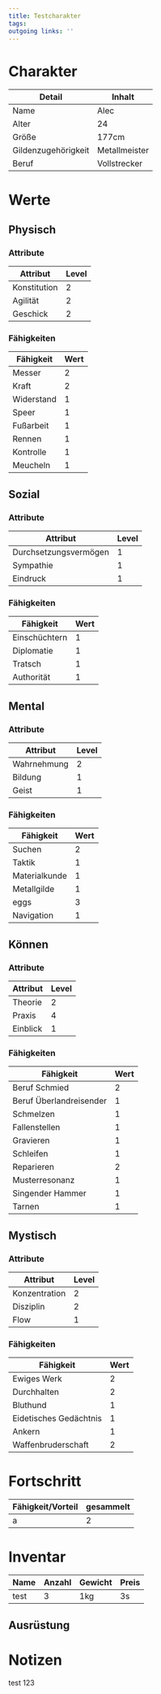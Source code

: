 ```yaml
---
title: Testcharakter  
tags:   
outgoing links: ''  
---
```


# Charakter

| Detail              | Inhalt        |  
|---------------------|---------------|  
| Name                | Alec          |  
| Alter               | 24            |  
| Größe               | 177cm         |  
| Gildenzugehörigkeit | Metallmeister |  
| Beruf               | Vollstrecker  |  

# Werte

## Physisch

### Attribute

| Attribut     | Level |  
|--------------|-------|  
| Konstitution | 2     |  
| Agilität     | 2     |  
| Geschick     | 2     |  

### Fähigkeiten

| Fähigkeit  | Wert |  
|------------|------|  
| Messer     | 2    |  
| Kraft      | 2    |  
| Widerstand | 1    |  
| Speer      | 1    |  
| Fußarbeit  | 1    |  
| Rennen     | 1    |  
| Kontrolle  | 1    |  
| Meucheln   | 1    |  

## Sozial

### Attribute

| Attribut              | Level |  
|-----------------------|-------|  
| Durchsetzungsvermögen | 1     |  
| Sympathie             | 1     |  
| Eindruck              | 1     |  

### Fähigkeiten

| Fähigkeit     | Wert |  
|---------------|------|  
| Einschüchtern | 1    |  
| Diplomatie    | 1    |  
| Tratsch       | 1    |  
| Authorität    | 1    |  

## Mental

### Attribute

| Attribut    | Level |  
|-------------|-------|  
| Wahrnehmung | 2     |  
| Bildung     | 1     |  
| Geist       | 1     |  

### Fähigkeiten

| Fähigkeit     | Wert |  
|---------------|------|  
| Suchen        | 2    |  
| Taktik        | 1    |  
| Materialkunde | 1    |  
| Metallgilde   | 1    |  
| eggs          | 3    |  
| Navigation    | 1    |  

## Können

### Attribute

| Attribut | Level |  
|----------|-------|  
| Theorie  | 2     |  
| Praxis   | 4     |  
| Einblick | 1     |  

### Fähigkeiten

| Fähigkeit               | Wert |  
|-------------------------|------|  
| Beruf Schmied           | 2    |  
| Beruf Überlandreisender | 1    |  
| Schmelzen               | 1    |  
| Fallenstellen           | 1    |  
| Gravieren               | 1    |  
| Schleifen               | 1    |  
| Reparieren              | 2    |  
| Musterresonanz          | 1    |  
| Singender Hammer        | 1    |  
| Tarnen                  | 1    |  

## Mystisch

### Attribute

| Attribut      | Level |  
|---------------|-------|  
| Konzentration | 2     |  
| Disziplin     | 2     |  
| Flow          | 1     |  

### Fähigkeiten

| Fähigkeit              | Wert |  
|------------------------|------|  
| Ewiges Werk            | 2    |  
| Durchhalten            | 2    |  
| Bluthund               | 1    |  
| Eidetisches Gedächtnis | 1    |  
| Ankern                 | 1    |  
| Waffenbruderschaft     | 2    |  

# Fortschritt

| Fähigkeit/Vorteil | gesammelt |  
|:------------------|:----------|  
| a                 | 2         |  

# Inventar

| Name | Anzahl | Gewicht | Preis |  
|------|--------|---------|-------|  
| test | 3      | 1kg     | 3s    |  

## Ausrüstung

# Notizen
test
123
